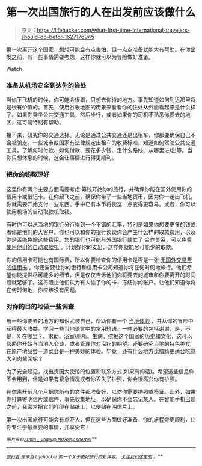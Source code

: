 # 第一次出国旅行的人在出发前应该做什么

> 原文：<https://lifehacker.com/what-first-time-international-travelers-should-do-befor-1627176945>

第一次离开这个国家，想想可能会有点害怕，但一点点准备就能大有帮助。在你出发之前，有一些事情需要考虑，这样你就可以为冒险做好准备。

Watch

### 准备从机场安全到达你的住处

当你下飞机的时候，你可能会很累，只想去你待的地方。事先知道如何到达那里将是很有价值的。首先，使用谷歌地图的街景来看看你的住处从外面看起来是什么样子。如果你乘坐公共交通工具，然后步行，或者如果你的司机不熟悉你要去的地区，这可能特别有帮助。

接下来，研究你的交通选择。无论是通过公共交通还是出租车，你都要确保自己不会被骗走。一些城市或国家有法律规定出租车的收费标准。知道如何驾驶公共交通工具。了解何时付款、如何付款、要花多少钱、走什么路线、从哪里进/出等。当你只想休息的时候，这会让事情进行得更顺利。

### 把你的钱整理好

这里你有两个主要方面需要考虑:筹钱开始你的旅行，并确保你能在国外使用你的信用卡或借记卡。在你起飞之前，确保你带了一些当地货币，因为你一走出飞机，你就需要开始支付一些东西。手中已有本币将使这一点变得更容易。或者，你可以使用机场的自动取款机取钱。

有时你可以从当地的银行分行得到一个不错的汇率，特别是如果你想要更多的钱或者你是他们的大客户。你也可以和你的银行谈谈你会产生什么样的取款费用，以及你是否能免除这些费用。您的银行也可能与外国银行建立了 [合作关系，可以免费使用他们的自动取款机](http://thepointsguy.com/2013/07/avoiding-atm-withdrawal-fees-when-traveling-abroad/) 。计划好你的支出，这样你就能尽可能少的取款。

你的信用卡可能也有国际费，所以你要检查你的信用卡是否是一张 [无国外交易费的信用卡](http://www.nerdwallet.com/blog/top-credit-cards/no-foreign-transaction-fee-credit-card/) 。你还需要让你的银行和信用卡公司知道你将在何时何地旅行。他们希望你能提供尽可能多的细节，但是仅仅告诉他们你将要去的城市和你要离开的时间段就足够了。这将阻止他们认为有人偷了你的卡，冻结你的账户。让他们知道你将在何时何地，你应该没有问题。

### 对你的目的地做一些调查

用一些你要去的地方的知识武装自己，帮助你有一个 [当地体验](https://lifehacker.com/how-to-have-a-local-experience-when-traveling-1625241576) ，并从你的冒险中获得最大收益。学习一些当地语言中的常用短语。一些必要的包括谢谢，是，不是，X 在哪里？、求助、浴室/厕所、生病。挖掘这个国家的历史和文化，这可以帮助你开始与当地人交谈，或者管理你对治疗的期望。还要研究当地的特色美食。在原产地品尝一道菜会是一种美妙的体验。毕竟，还有什么地方比腊肠更适合吃意大利肉酱面呢？

为了安全起见，找出贵国大使馆的位置和联系方式(如果有的话)。希望这些信息你不会用到，但是如果有紧急情况或者你丢失了护照，你会很高兴你有护照。

在你离开前几个月把你所有的文件都准备好，以防你需要护照或签证。此外，如果你打算寄明信片或信件，事先收集地址，以确保你不会忘记某人。在智能手机出现之前，我常常把它们打印在贴纸上，以便贴在明信片上。

第一次出国旅行可能会有点吓人，但在这些方面做好准备，你的旅程会更顺利，让你专注于最重要的事情，并享受它！

<small>*图片来自*</small>[<small>*Armin _ Vogel*</small>](https://www.flickr.com/photos/armin_vogel/8407300555/)<small></small>*[<small>*@ N07*</small>](https://www.flickr.com/photos/96753268@N07/14530673328/)<small></small>*[<small>*pink sherbet*</small>](https://www.flickr.com/photos/pinksherbet/10140854694/)<small></small>**

* * *

***[<small>*旅行者*</small>](http://wayfarer.lifehacker.com/) <small>*是来自 Lifehacker 的一个关于更好旅行的新博客。*</small> [<small>*关注我们这里的*</small>](https://twitter.com/WayfarerLH) <small>*。*</small>***